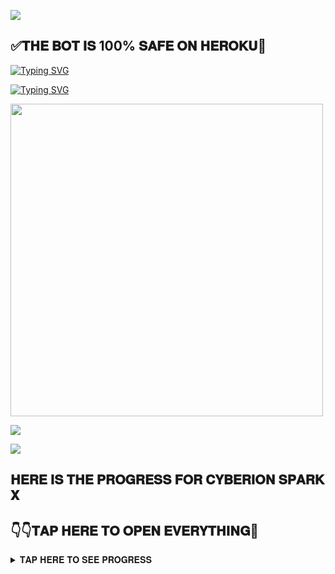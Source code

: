 

<a><img src='https://i.imgur.com/LyHic3i.gif'/></a>

## ✅𝐓𝐇𝐄 𝐁𝐎𝐓 𝐈𝐒 100% 𝐒𝐀𝐅𝐄 𝐎𝐍 𝐇𝐄𝐑𝐎𝐊𝐔💯

[![Typing SVG](https://readme-typing-svg.herokuapp.com?font=Rockstar-ExtraBold&size=30&pause=1000&color=0000FF&center=true&vCenter=true&width=815&height=60&lines=▇+▇+▇+▇+▇+▇+▇)](https://git.io/typing-svg) 



[![Typing SVG](https://readme-typing-svg.herokuapp.com?font=Rockstar-ExtraBold&size=30&pause=1000&color=0000FF&center=true&vCenter=true&width=815&height=60&lines=𝑪𝒀𝑩𝑬𝑹𝑰𝑶𝑵+𝑺𝑷𝑨𝑹𝑲+𝑿+𝑪𝑹𝑬𝑨𝑻𝑬𝑫+𝑩𝒀+𝑪𝑨𝑹𝑳𝑻𝑬𝑪𝑯)](https://git.io/typing-svg) 

<p align="centre"><img src="https://i.imgur.com/vYg1iNr.jpeg" width="500" height="500" />




<a><img src='https://i.imgur.com/LyHic3i.gif'/></a>


<a><img src='https://i.imgur.com/LyHic3i.gif'/></a>

## 𝐇𝐄𝐑𝐄 𝐈𝐒 𝐓𝐇𝐄 𝐏𝐑𝐎𝐆𝐑𝐄𝐒𝐒 𝐅𝐎𝐑 𝐂𝐘𝐁𝐄𝐑𝐈𝐎𝐍 𝐒𝐏𝐀𝐑𝐊 𝐗 
## 👇👇𝐓𝐀𝐏 𝐇𝐄𝐑𝐄 𝐓𝐎 𝐎𝐏𝐄𝐍 𝐄𝐕𝐄𝐑𝐘𝐓𝐇𝐈𝐍𝐆💯
<details>
<summary>𝐓𝐀𝐏 𝐇𝐄𝐑𝐄 𝐓𝐎 𝐒𝐄𝐄 𝐏𝐑𝐎𝐆𝐑𝐄𝐒𝐒</summary>

<p align="center">
<a href="https://github.com/carl24tech/followers"><img title="Followers" src="https://img.shields.io/github/followers/carl24tech?color=blue&style=flat-square"></a>
<a href="https://github.com/carl24tech/Cyberion-Spark-X/stargazers/"><img title="Stars" src="https://img.shields.io/github/stars/carl24tech/Cyberion-Spark-X?color=blue&style=flat-square"></a>
<a href="https://github.com/carl24tech/Cyberion-Spark-X/network/members"><img title="Forks" src="https://img.shields.io/github/forks/carl24tech/Cyberion-Spark-X?color=blue&style=flat-square"></a>
<a href="https://github.com/carl24tech/Cyberion-Spark-X/"><img title="Size" src="https://img.shields.io/github/repo-size/carl24tech/Cyberion-Spark-X?style=flat-square&color=blue"></a>
<a href="https://github.com/carl24tech/Cyberion-Spark-X/graphs/commit-activity"><img height="20" src="https://img.shields.io/badge/Maintained%3F-yes-green.svg"></a>&nbsp;&nbsp;
</p>
<p align='center'>
</p>

 <p align="center"><img src="https://profile-counter.glitch.me/{Cyberion-Spark-X}/count.svg" alt="carl24tech :: Visitor's Count" old_src="https://profile-counter.glitch.me/{carl24tech}/count.svg" /></p>






## HOW TO GET CYBERION-SPARK-X

  
[![Typing SVG](https://readme-typing-svg.herokuapp.com?font=Rockstar-ExtraBold&color=blue&lines=𝗙𝗢𝗥𝗞+𝗔𝗡𝗗+𝗦𝗧𝗔𝗥+𝗥𝗘𝗣𝗢)](https://git.io/typing-svg)
 

  
   
   <a href="https://github.com/carl24tech/Cyberion-Spark-X/fork"><img title="FORK-REPO" src="https://img.shields.io/badge/FORK-REPO-h?color=blue&style=for-the-badge&logo=mazda" width="297" height="40.45"/></a></p>


<a><img src='https://i.imgur.com/LyHic3i.gif'/></a>

 
 
[![Typing SVG](https://readme-typing-svg.herokuapp.com?font=Rockstar-ExtraBold&color=blue&lines=𝗦𝗘𝗦𝗦𝗜𝗢𝗡+𝗜𝗗+𝗦𝗜𝗧𝗘+𝗜𝗦+𝗛𝗘𝗥𝗘)](https://git.io/typing-svg)
 


  <a href="https://github.com/carl24tech/SESSION-SITE"><img title="GET-SESSION ID HERE" src="https://img.shields.io/badge/GET-SESSION ID HERE-h?color=green&style=for-the-badge&logo=nike" width="230" height="38.45"/></a></p>

  
  <a><img src='https://i.imgur.com/LyHic3i.gif'/></a>
[![Typing SVG](https://readme-typing-svg.herokuapp.com?font=Rockstar-ExtraBold&color=blue&lines=𝐃𝐄𝐏𝐋𝐎𝐘+𝐎𝐍+𝐇𝐄𝐑𝐎𝐊𝐔)](https://git.io/typing-svg)


 
  

 
## 𝐅𝐎𝐑 𝐎𝐍𝐄-𝐓𝐀𝐏 𝐃𝐄𝐏𝐋𝐎𝐘𝐌𝐄𝐍𝐓 𝐔𝐒𝐄 𝐓𝐇𝐈𝐒 𝐁𝐔𝐓𝐓𝐎𝐍

   🕳IF YOU DON'T HAVE A HEROKU ACCOUNT...CREATE ONE
   
   <a href="https://signup.heroku.com/"><img title="CREATE-ACCOUNT" src="https://img.shields.io/badge/CREATE-ACCOUNT-h?color=purple&style=for-the-badge&logo=heroku" width="180" height="43.45"/></a></p>

   💫IF YOU ALREADY HAVE A HEROKU ACCOUNT...DEPLOY NOW

 <a href="https://dashboard.heroku.com/new?template=https://github.com/carltechzz/Cyberion_Spark_X"><img title="DEPLOY-ON HEROKU" src="https://img.shields.io/badge/DEPLOY-ON HEROKU-h?color=purple&style=for-the-badge&logo=heroku" width="220" height="38.45"/></a></p>

 
 [![Typing SVG](https://readme-typing-svg.herokuapp.com?font=Rockstar-ExtraBold&size=30&pause=1000&color=0000FF&center=true&vCenter=true&width=815&height=60&lines=▭+▬+▭+▬+▭+▬+▭+▬+▭+▬+▭)](https://git.io/typing-svg) 

<a><img src='https://i.imgur.com/LyHic3i.gif'/></a>








<details>
<summary>𝐂𝐋𝐈𝐂𝐊 𝐇𝐄𝐑𝐄 𝐓𝐎 𝐒𝐄𝐄 𝐃𝐄𝐕𝐄𝐋𝐎𝐏𝐄𝐑`𝐒 𝐈𝐍𝐅𝐎</summary>
## Developer INFO:

<a><img src='https://i.imgur.com/LyHic3i.gif'/></a>

## CONTACT CARLTECH HERE
  DM FOR SERIOUS BUSINESS

   <a href="https://github.com/carl24tech/CARLTECH-INFO"><img title="CONTACT-CARLTECH" src="https://img.shields.io/badge/CONTACT-CARLTECH-h?color=black&style=for-the-badge&logo=jordan" width="240" height="45.45"/></a></p>

<a><img src='https://i.imgur.com/LyHic3i.gif'/></a>

